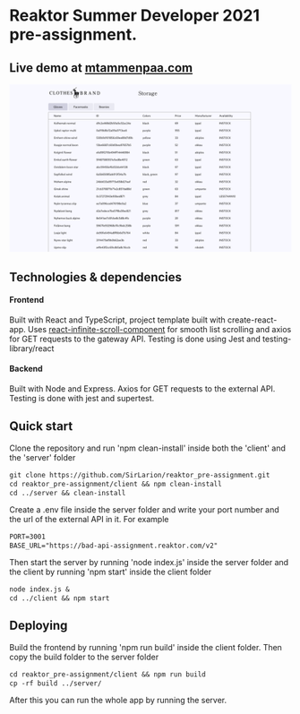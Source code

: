 # Reaktor Summer Developer 2021 pre-assignment.

## Live demo at [mtammenpaa.com](http://mtammenpaa.com/reaktor)

<img src=clothesbrand_screencap.png />

## Technologies & dependencies

#### Frontend
Built with React and TypeScript, project template built with create-react-app. Uses [react-infinite-scroll-component](https://github.com/ankeetmaini/react-infinite-scroll-component) for smooth list scrolling and axios for GET requests to the gateway API. Testing is done using Jest and testing-library/react

#### Backend
Built with Node and Express. Axios for GET requests to the external API. Testing is done with jest and supertest.

## Quick start
Clone the repository and run 'npm clean-install' inside both the 'client' and the 'server' folder
```
git clone https://github.com/SirLarion/reaktor_pre-assignment.git
cd reaktor_pre-assignment/client && npm clean-install
cd ../server && clean-install
```
Create a .env file inside the server folder and write your port number and the url of the external API in it. For example
```
PORT=3001
BASE_URL="https://bad-api-assignment.reaktor.com/v2"
```
Then start the server by running 'node index.js' inside the server folder and the client by running 'npm start' inside the client folder
```
node index.js &
cd ../client && npm start
```

## Deploying
Build the frontend by running 'npm run build' inside the client folder. Then copy the build folder to the server folder
```
cd reaktor_pre-assignment/client && npm run build
cp -rf build ../server/
```
After this you can run the whole app by running the server. 

